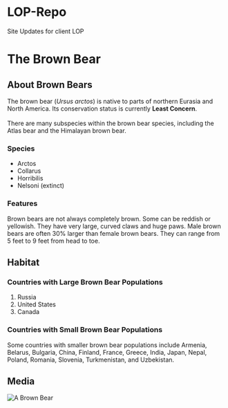 # LOP-Repo
Site Updates for client LOP
<body>
  <h1>The Brown Bear</h1>
  <div id="introduction">
	<h2>About Brown Bears</h2>
	<p>The brown bear (<em>Ursus arctos</em>) is native to parts of northern Eurasia and North America. Its conservation status is currently <strong>Least Concern</strong>.<br /><br /> There are many subspecies within the brown bear species, including the Atlas bear and the Himalayan brown bear.</p>
	<h3>Species</h3>
	<ul>
  	<li>Arctos</li>
  	<li>Collarus</li>
  	<li>Horribilis</li>
  	<li>Nelsoni (extinct)</li>
	</ul>
	<h3>Features</h3>
	<p>Brown bears are not always completely brown. Some can be reddish or yellowish. They have very large, curved claws and huge paws. Male brown bears are often 30% larger than female brown bears. They can range from 5 feet to 9 feet from head to toe.</p>
  </div>
  <div id="habitat">
	<h2>Habitat</h2>
	<h3>Countries with Large Brown Bear Populations</h3>
	<ol>
  	<li>Russia</li>
  	<li>United States</li>
  	<li>Canada</li>
	</ol>
	<h3>Countries with Small Brown Bear Populations</h3>
	<p>Some countries with smaller brown bear populations include Armenia, Belarus, Bulgaria, China, Finland, France, Greece, India, Japan, Nepal, Poland, Romania, Slovenia, Turkmenistan, and Uzbekistan.</p>
  </div>
  <div id="media">
	<h2>Media</h2>
	<img src="https://s3.amazonaws.com/codecademy-content/courses/web-101/web101-image_brownbear.jpg" alt="A Brown Bear"/><br><br>
    

  </div>
</body>
